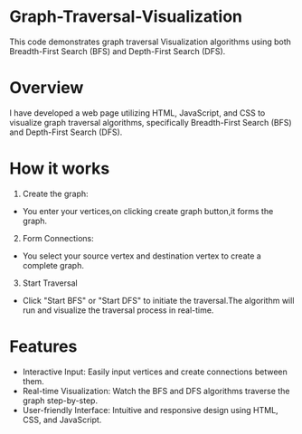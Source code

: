 # Graph-Traversal-Visualization
This code demonstrates graph traversal  Visualization algorithms using both Breadth-First Search (BFS) and Depth-First Search (DFS).

# Overview
I have developed a web page utilizing HTML, JavaScript, and CSS to visualize graph traversal algorithms, specifically Breadth-First Search (BFS) and Depth-First Search (DFS).

# How it works
1) Create the graph:
  * You enter your vertices,on clicking create graph button,it forms the graph.
2) Form Connections:
  * You select your source vertex and destination vertex to create a complete graph.
3) Start Traversal
  * Click "Start BFS" or "Start DFS" to initiate the traversal.The algorithm will run and visualize the traversal process in real-time.

# Features
* Interactive Input: Easily input vertices and create connections between them.
* Real-time Visualization: Watch the BFS and DFS algorithms traverse the graph step-by-step.
* User-friendly Interface: Intuitive and responsive design using HTML, CSS, and JavaScript.
